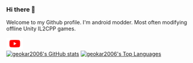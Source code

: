 ### Hi there 👋
Welcome to my Github profile. I'm android modder. Most often modifying offline Unity IL2CPP games.
<br/>
<br/>
<a href="https://www.youtube.com/geokar2006">
  <img align="left" alt="YouTube" height="30px" src="https://raw.githubusercontent.com/geokar2006/geokar2006/master/res/youtube.svg" />
</a>
<br/>
<br/>
[![geokar2006's GitHub stats](https://github-readme-stats.vercel.app/api?username=geokar2006&show_icons=true&theme=tokyonight)](https://github.com/geokar2006)
[![geokar2006's Top Languages](https://github-readme-stats.vercel.app/api/top-langs/?username=geokar2006&layout=compact&theme=tokyonight)](https://github.com/geokar2006)
